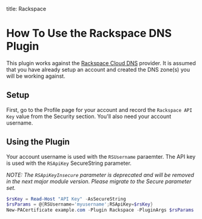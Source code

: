 title: Rackspace

# How To Use the Rackspace DNS Plugin

This plugin works against the [Rackspace Cloud DNS](https://www.rackspace.com/cloud/dns) provider. It is assumed that you have already setup an account and created the DNS zone(s) you will be working against.

## Setup

First, go to the Profile page for your account and record the `Rackspace API Key` value from the Security section. You'll also need your account username.

## Using the Plugin

Your account username is used with the `RSUsername` paraemter. The API key is used with the `RSApiKey` SecureString parameter.

*NOTE: The `RSApiKeyInsecure` parameter is deprecated and will be removed in the next major module version. Please migrate to the Secure parameter set.*

```powershell
$rsKey = Read-Host "API Key" -AsSecureString
$rsParams = @{RSUsername='myusername';RSApiKey=$rsKey}
New-PACertificate example.com -Plugin Rackspace -PluginArgs $rsParams
```
